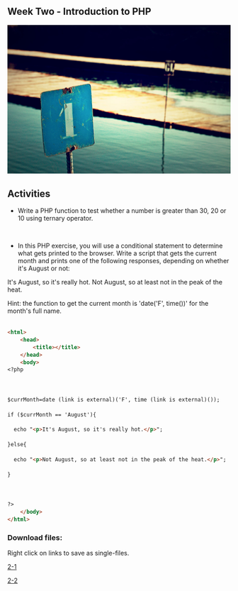 ## Week Two - Introduction to PHP

![ImageAltText](assets/images/1.jpg)



Activities
------ 


* Write a PHP function to test whether a number is greater than 30, 20 or 10 using ternary operator.


```markdown



```




* In this PHP exercise, you will use a conditional statement to determine what gets printed to the browser. Write a script that gets the current month and prints one of the following responses, depending on whether it's August or not:

It's August, so it's really hot.
Not August, so at least not in the peak of the heat.

Hint: the function to get the current month is 'date('F', time())' for the month's full name.



```markdown

<html>
    <head>
		<title></title>
	</head>
	<body>
<?php

 

$currMonth=date (link is external)('F', time (link is external)());

if ($currMonth == 'August'){

  echo "<p>It's August, so it's really hot.</p>";

}else{

  echo "<p>Not August, so at least not in the peak of the heat.</p>";

}

 

?>
	</body>
</html>

```

### Download files:
Right click on links to save as single-files.


<a href="https://raw.githubusercontent.com/jamespssmith/James-Tries-PHP/master/activities/activity2-1.php">2-1</a>

<a href="https://raw.githubusercontent.com/jamespssmith/James-Tries-PHP/master/activities/activity2-2.php">2-2</a>
